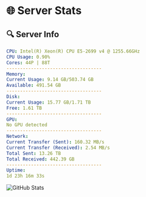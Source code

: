 # 🌐 Server Stats
## 🔍 Server Info
```yaml
CPU: Intel(R) Xeon(R) CPU E5-2699 v4 @ 1255.66GHz
CPU Usage: 0.90%
Cores: 44P | 88T
-----------------------------------
Memory:
Current Usage: 9.14 GB/503.74 GB
Available: 491.54 GB
-----------------------------------
Disk:
Current Usage: 15.77 GB/1.71 TB
Free: 1.61 TB
-----------------------------------
GPU:
No GPU detected
-----------------------------------
Network:
Current Transfer (Sent): 160.32 MB/s
Current Transfer (Received): 2.54 MB/s
Total Sent: 13.26 TB
Total Received: 442.39 GB
-----------------------------------
Uptime:
1d 23h 16m 33s
```
![GitHub Stats](https://img.shields.io/badge/Updated-2025-02-09_21:59:51-blue)